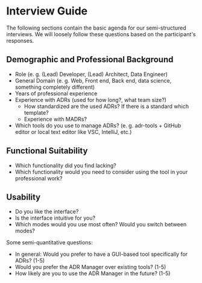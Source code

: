 # Interview Guide

The following sections contain the basic agenda for our semi-structured interviews.
We will loosely follow these questions based on the participant's responses.

<!-- before the think aloud study -->
## Demographic and Professional Background

* Role (e. g. (Lead) Developer, (Lead) Architect, Data Engineer)
* General Domain (e. g. Web, Front end, Back end, data science, something completely different)
* Years of professional experience
* Experience with ADRs (used for how long?, what team size?)
  * How standardized are the used ADRs? If there is a standard which template?
  * Experience with MADRs?
* Which tools do you use to manage ADRs? (e. g. adr-tools + GitHub editor or local text editor like VSC, IntelliJ, etc.)


<!-- after the think aloud study -->
## Functional Suitability

* Which functionality did you find lacking?
* Which functionality would you need to consider using the tool in your professional work?

## Usability

* Do you like the interface?
* Is the interface intuitive for you?
* Which modes would you use most often? Would you switch between modes? 
<!--or some question asking whether we need three vs. two vs. one mode-->

Some semi-quantitative questions: <!-- maybe some generic questionnaire that I don't know yet -->
* In general: Would you prefer to have a GUI-based tool specifically for ADRs? (1-5)
* Would you prefer the ADR Manager over existing tools? (1-5)
* How likely are you to use the ADR Manager in the future? (1-5)

<!-- ToDo -->
<!-- Add more questions -->
<!-- Order of questions should be changed -->